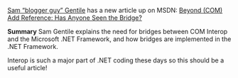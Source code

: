 <a href="http://samgentile.com/blog" target="_blank" class="broken_link">Sam &#8220;blogger guy&#8221; Gentile</a> has a new article up on MSDN: <a href="http://msdn.microsoft.com/vcsharp/default.aspx?pull=/library/en-us/dndotnet/html/bridge.asp" target="_blank">Beyond (COM) Add Reference: Has Anyone Seen the Bridge?</a>

**Summary** Sam Gentile explains the need for bridges between COM Interop and the Microsoft .NET Framework, and how bridges are implemented in the .NET Framework.

Interop is such a major part of .NET coding these days so this should be a useful article!